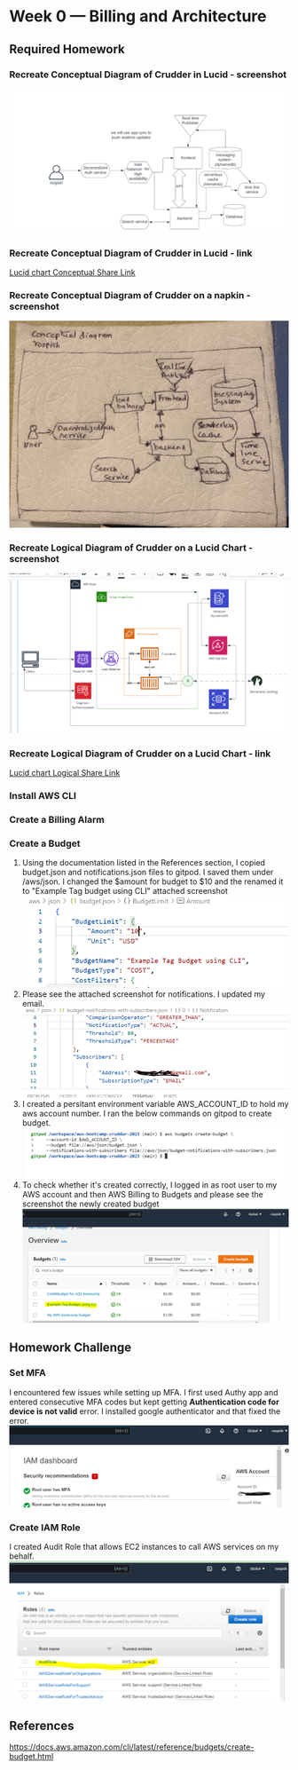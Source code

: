 # Week 0 — Billing and Architecture
## Required Homework

### Recreate Conceptual Diagram of Crudder in Lucid - screenshot
![Conceptual diagram in Lucid](assets/week0_Conceptual_LucidDiagram.PNG)

### Recreate Conceptual Diagram of Crudder in Lucid - link
[Lucid chart Conceptual Share Link](https://lucid.app/lucidchart/12d2d0a4-1760-4c73-9f78-3585d99b6e74/edit?viewport_loc=-565%2C-246%2C2048%2C878%2C0_0&invitationId=inv_86a39f63-6239-4c17-9e13-1e95a15d3005)

### Recreate Conceptual Diagram of Crudder on a napkin - screenshot
![Conceptual diagram in napkin](assets/week0_Conceptual_napkindiagram.jpg)

### Recreate Logical Diagram of Crudder on a Lucid Chart - screenshot
![Logical diagram of Crudder in Lucid](assets/week0_Logical_LucidDiagram.PNG)

### Recreate Logical Diagram of Crudder on a Lucid Chart - link
[Lucid chart Logical Share Link](https://lucid.app/lucidchart/f84c84c7-a219-401e-845f-33527b7d8547/edit?viewport_loc=-272%2C-486%2C2208%2C878%2C0_0&invitationId=inv_fec598ac-86a2-4820-8dce-a326cb8e8d62)


### Install AWS CLI

### Create a Billing Alarm

### Create a Budget
1. Using the documentation listed in the References section, I copied budget.json and notifications.json files to gitpod. I saved them under /aws/json.
I changed the $amount for budget to $10 and the renamed it to "Example Tag budget using CLI" attached screenshot ![Create budgetlimit gitpod](assets/week0_CreateBudget_gitpod.png)
2. Please see the attached screenshot for notifications. I updated my email. ![Create budget notification in gitpod](assets/week0_CreateBudgetNotify_gitpod.png)
3. I created a persitant environment variable AWS_ACCOUNT_ID to hold my aws account number. I ran the below commands on gitpod to create budget. ![Create budget gitpod](assets/week0_CreateBudget_final.png)
4. To check whether it's created correctly, I logged in as root user to my AWS account and then AWS Billing to Budgets and please see the screenshot the newly created budget ![New budget](assets/week0_Budget_Console.png)


## Homework Challenge

### Set MFA
I encountered few issues while setting up MFA. I first used Authy app and entered consecutive MFA codes but kept getting **Authentication code for device is not valid** error. I installed google authenticator and that fixed the error. 
![MFA for root account](assets/week0_SetMFA_rootUser.PNG)

### Create IAM Role
I created Audit Role that allows EC2 instances to call AWS services on my behalf.
![IAM role](assets/week0_CreateRole.PNG)

## References
https://docs.aws.amazon.com/cli/latest/reference/budgets/create-budget.html


